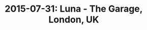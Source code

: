 ---
layout: show
title: '2015-07-31: Luna - The Garage, London, UK'
name: 2015-07-31-luna-the-garage-london-uk
artist-name: 'Luna'
show-venue: 'The Garage, London, UK'
show-setlist: 
show-date: 2015-07-31
show-radio: 
show-lastfm: 
show-cancelled: 
performers: [
  "Dean Wareham - guitar/vocals",
  "Sean Eden - guitar/vocals",
  "Lee Wall - drums",
  "Britta Phillips - bass/vocals"
  ]
facebook-event-url: 
show-poster-url: 'http://media.fullofwishes.co.uk/02-luna/show_assets/2015-07-31/20150731-luna-london.jpg'
show-ticket-url: 'http://www.ticketweb.co.uk/event/AJI3107Z'
show-venue-website: 
show-additional: 
---